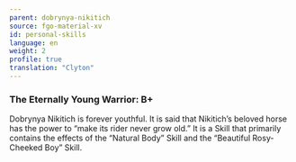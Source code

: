 ```yaml
---
parent: dobrynya-nikitich
source: fgo-material-xv
id: personal-skills
language: en
weight: 2
profile: true
translation: "Clyton"
---
```


### The Eternally Young Warrior: B+

Dobrynya Nikitich is forever youthful. It is said that Nikitich’s beloved horse has the power to “make its rider never grow old.” It is a Skill that primarily contains the effects of the “Natural Body” Skill and the “Beautiful Rosy-Cheeked Boy” Skill.
